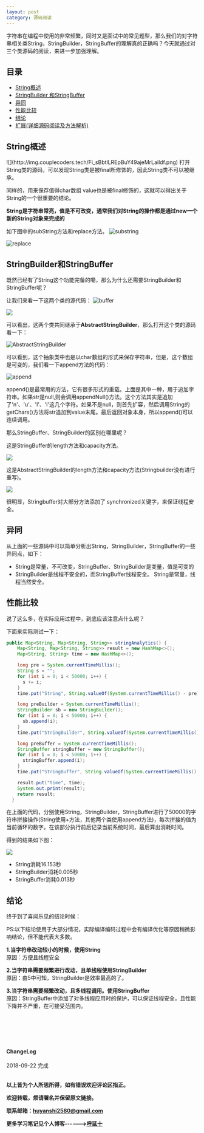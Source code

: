 ```yaml
---
layout: post
category: 源码阅读
---
```


 字符串在编程中使用的非常频繁，同时又是面试中的常见题型，那么我们的对字符串相关类String，StringBuilder，StringBuffer的理解真的正确吗？今天就通过对三个类源码的阅读，来进一步加强理解。  

 ## 目录
 * <a href="#2">String概述</a>
 * <a href="#3">StringBuilder 和StringBuffer</a>
 * <a href="#4">异同</a>
 * <a href="#5">性能比较</a>
 * <a href="#6">结论</a>
 * <a href="#7">扩展(详细源码阅读及方法解析)</a>



 <h2 id="2"> String概述</h2>
  ![](http://img.couplecoders.tech/Fi_sBbtlLREpBuY49ajeMrLaildf.png)
打开String类的源码，可以发现String类是被final所修饰的，因此String类不可以被继承。  

同样的，用来保存值得char数组 value也是被final修饰的，这就可以得出关于String的一个很重要的结论。  

**String是字符串常亮，值是不可改变，通常我们对String的操作都是通过new一个新的String对象来完成的**  

如下图中的subString方法和replace方法。
![substring](http://img.couplecoders.tech/markdown-img-paste-20180921000114583.png)

![replace](http://img.couplecoders.tech/markdown-img-paste-20180921000240260.png)


 <h2 id="3"> StringBuilder和StringBuffer</h2>

 既然已经有了String这个功能完备的嘞，那么为什么还需要StringBuilder和StringBuffer呢？


 让我们来看一下这两个类的源代码：
 ![buffer](http://img.couplecoders.tech/markdown-img-paste-20180921002301146.png)

 ![](http://img.couplecoders.tech/markdown-img-paste-20180921002336352.png)

 可以看出，这两个类共同继承于**AbstractStringBuilder**，那么打开这个类的源码看一下：

 ![AbstractStringBuilder](http://img.couplecoders.tech/markdown-img-paste-20180921002434384.png)

 可以看到，这个抽象类中也是以char数组的形式来保存字符串，但是，这个数组是可变的，我们看一下append方法的代码：  

![append](http://img.couplecoders.tech/markdown-img-paste-20180921002947941.png)

 append()是最常用的方法，它有很多形式的重载。上面是其中一种，用于追加字符串。如果str是null,则会调用appendNull()方法。这个方法其实是追加了'n'、'u'、'l'、'l'这几个字符。如果不是null，则首先扩容，然后调用String的getChars()方法将str追加到value末尾。最后返回对象本身，所以append()可以连续调用。


那么StringBuffer、StringBuilder的区别在哪里呢？

这是StringBuffer的length方法和capacity方法。

![](http://img.couplecoders.tech/markdown-img-paste-2018092100342915.png)

这是AbstractStringBuilder的length方法和capacity方法(Stringbuilder没有进行重写)。

![](http://img.couplecoders.tech/markdown-img-paste-20180921003635251.png)

很明显，Stringbuffer对大部分方法添加了 synchronized关键字，来保证线程安全。


 <h2 id="4"> 异同</h2>

从上面的一些源码中可以简单分析出String，StringBuilder，StringBuffer的一些异同点，如下：  
* String是常量，不可改变，StringBuffer、StringBuilder是变量，值是可变的
* StringBuilder是线程不安全的，而StringBuffer线程安全。 String是常量，线程当然安全。


<h2 id="5"> 性能比较</h2>

说了这么多，在实际应用过程中，到底应该注意点什么呢？

下面来实际测试一下：  

```java
public Map<String, Map<String, String>> stringAnalytics() {
    Map<String, Map<String, String>> result = new HashMap<>();
    Map<String, String> time = new HashMap<>();

    long pre = System.currentTimeMillis();
    String s = "";
    for (int i = 0; i < 50000; i++) {
      s += i;
    }
    time.put("String", String.valueOf(System.currentTimeMillis() - pre));

    long preBuilder = System.currentTimeMillis();
    StringBuilder sb = new StringBuilder();
    for (int i = 0; i < 50000; i++) {
      sb.append(i);
    }
    time.put("StringBuilder", String.valueOf(System.currentTimeMillis() - preBuilder));

    long preBuffer = System.currentTimeMillis();
    StringBuffer stringBuffer = new StringBuffer();
    for (int i = 0; i < 50000; i++) {
      stringBuffer.append(i);
    }
    time.put("StringBuffer", String.valueOf(System.currentTimeMillis() - preBuffer));

    result.put("time", time);
    System.out.print(result);
    return result;
  }
```

在上面的代码，分别使用String，StringBuilder，StringBuffer进行了50000的字符串拼接操作(String使用+方法，其他两个类使用append方法)，每次拼接的值为当前循环的数字。在该部分执行前后记录当前系统时间，最后算出消耗时间。

得到的结果如下图：  

![](http://img.couplecoders.tech/markdown-img-paste-2018092100463015.png)

* String消耗16.153秒
* StringBuilder消耗0.005秒
* StringBuffer消耗0.013秒

<h2 id="6"> 结论</h2>
终于到了喜闻乐见的结论时候：  

PS:以下结论使用于大部分情况，实际编译编码过程中会有编译优化等原因稍微影响结论，但不能代表大多数。

**1.当字符串改动较小的时候，使用String**  
原因：方便且线程安全

**2.当字符串需要频繁进行改动，且单线程使用StringBuilder**  
原因：由5中可知，StringBuilder是效率最高的了。

**3.当字符串需要频繁改动，且多线程调用。使用StringBuffer**  
原因：StringBuffer中添加了对多线程应用时的保护，可以保证线程安全，且性能下降并不严重，在可接受范围内。










<br>
<br>
<br>
<br>
<h4>ChangeLog</h4>
2018-09-22 完成
<br>
<br>

**以上皆为个人所思所得，如有错误欢迎评论区指正。**

**欢迎转载，烦请署名并保留原文链接。**

**联系邮箱：huyanshi2580@gmail.com**

**更多学习笔记见个人博客------><a href="{{ site.baseurl }}/">呼延十</a>**
